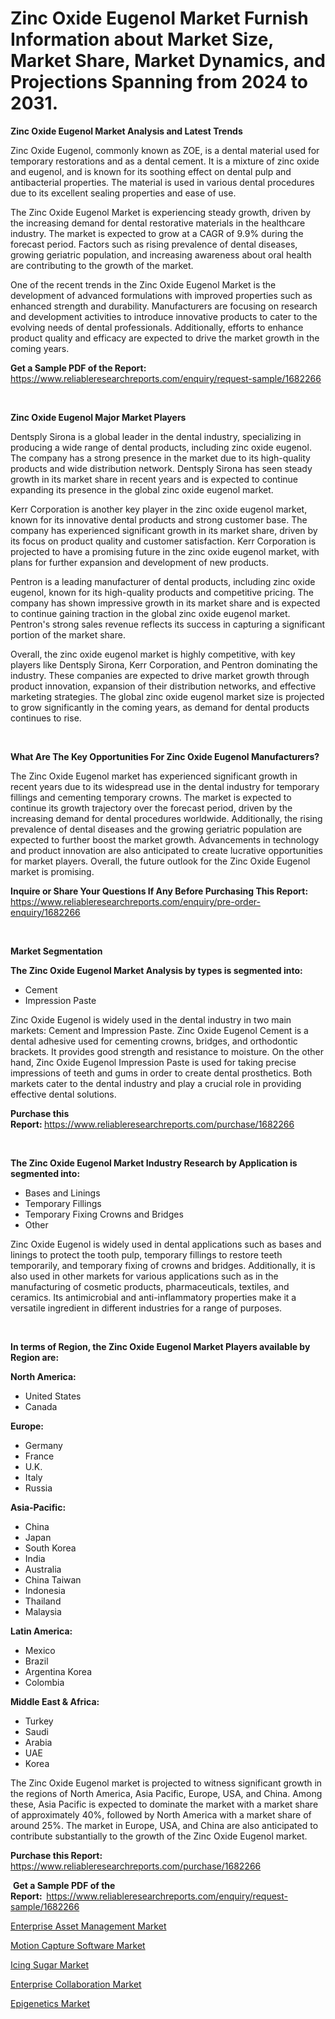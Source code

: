 <p><h1>Zinc Oxide Eugenol Market Furnish Information about Market Size, Market Share, Market Dynamics, and Projections Spanning from 2024 to 2031.</h1></p><p><strong>Zinc Oxide Eugenol Market Analysis and Latest Trends</strong></p>
<p><p>Zinc Oxide Eugenol, commonly known as ZOE, is a dental material used for temporary restorations and as a dental cement. It is a mixture of zinc oxide and eugenol, and is known for its soothing effect on dental pulp and antibacterial properties. The material is used in various dental procedures due to its excellent sealing properties and ease of use.</p><p>The Zinc Oxide Eugenol Market is experiencing steady growth, driven by the increasing demand for dental restorative materials in the healthcare industry. The market is expected to grow at a CAGR of 9.9% during the forecast period. Factors such as rising prevalence of dental diseases, growing geriatric population, and increasing awareness about oral health are contributing to the growth of the market.</p><p>One of the recent trends in the Zinc Oxide Eugenol Market is the development of advanced formulations with improved properties such as enhanced strength and durability. Manufacturers are focusing on research and development activities to introduce innovative products to cater to the evolving needs of dental professionals. Additionally, efforts to enhance product quality and efficacy are expected to drive the market growth in the coming years.</p></p>
<p><strong>Get a Sample PDF of the Report:&nbsp;</strong> <a href="https://www.reliableresearchreports.com/enquiry/request-sample/1682266">https://www.reliableresearchreports.com/enquiry/request-sample/1682266</a></p>
<p>&nbsp;</p>
<p><strong>Zinc Oxide Eugenol Major Market Players</strong></p>
<p><p>Dentsply Sirona is a global leader in the dental industry, specializing in producing a wide range of dental products, including zinc oxide eugenol. The company has a strong presence in the market due to its high-quality products and wide distribution network. Dentsply Sirona has seen steady growth in its market share in recent years and is expected to continue expanding its presence in the global zinc oxide eugenol market.</p><p>Kerr Corporation is another key player in the zinc oxide eugenol market, known for its innovative dental products and strong customer base. The company has experienced significant growth in its market share, driven by its focus on product quality and customer satisfaction. Kerr Corporation is projected to have a promising future in the zinc oxide eugenol market, with plans for further expansion and development of new products.</p><p>Pentron is a leading manufacturer of dental products, including zinc oxide eugenol, known for its high-quality products and competitive pricing. The company has shown impressive growth in its market share and is expected to continue gaining traction in the global zinc oxide eugenol market. Pentron's strong sales revenue reflects its success in capturing a significant portion of the market share.</p><p>Overall, the zinc oxide eugenol market is highly competitive, with key players like Dentsply Sirona, Kerr Corporation, and Pentron dominating the industry. These companies are expected to drive market growth through product innovation, expansion of their distribution networks, and effective marketing strategies. The global zinc oxide eugenol market size is projected to grow significantly in the coming years, as demand for dental products continues to rise.</p></p>
<p>&nbsp;</p>
<p><strong>What Are The Key Opportunities For Zinc Oxide Eugenol Manufacturers?</strong></p>
<p><p>The Zinc Oxide Eugenol market has experienced significant growth in recent years due to its widespread use in the dental industry for temporary fillings and cementing temporary crowns. The market is expected to continue its growth trajectory over the forecast period, driven by the increasing demand for dental procedures worldwide. Additionally, the rising prevalence of dental diseases and the growing geriatric population are expected to further boost the market growth. Advancements in technology and product innovation are also anticipated to create lucrative opportunities for market players. Overall, the future outlook for the Zinc Oxide Eugenol market is promising.</p></p>
<p><strong>Inquire or Share Your Questions If Any Before Purchasing This Report:</strong> <a href="https://www.reliableresearchreports.com/enquiry/pre-order-enquiry/1682266">https://www.reliableresearchreports.com/enquiry/pre-order-enquiry/1682266</a></p>
<p>&nbsp;</p>
<p><strong>Market Segmentation</strong></p>
<p><strong>The Zinc Oxide Eugenol Market Analysis by types is segmented into:</strong></p>
<p><ul><li>Cement</li><li>Impression Paste</li></ul></p>
<p><p>Zinc Oxide Eugenol is widely used in the dental industry in two main markets: Cement and Impression Paste. Zinc Oxide Eugenol Cement is a dental adhesive used for cementing crowns, bridges, and orthodontic brackets. It provides good strength and resistance to moisture. On the other hand, Zinc Oxide Eugenol Impression Paste is used for taking precise impressions of teeth and gums in order to create dental prosthetics. Both markets cater to the dental industry and play a crucial role in providing effective dental solutions.</p></p>
<p><strong>Purchase this Report:&nbsp;</strong><a href="https://www.reliableresearchreports.com/purchase/1682266">https://www.reliableresearchreports.com/purchase/1682266</a></p>
<p>&nbsp;</p>
<p><strong>The Zinc Oxide Eugenol Market Industry Research by Application is segmented into:</strong></p>
<p><ul><li>Bases and Linings</li><li>Temporary Fillings</li><li>Temporary Fixing Crowns and Bridges</li><li>Other</li></ul></p>
<p><p>Zinc Oxide Eugenol is widely used in dental applications such as bases and linings to protect the tooth pulp, temporary fillings to restore teeth temporarily, and temporary fixing of crowns and bridges. Additionally, it is also used in other markets for various applications such as in the manufacturing of cosmetic products, pharmaceuticals, textiles, and ceramics. Its antimicrobial and anti-inflammatory properties make it a versatile ingredient in different industries for a range of purposes.</p></p>
<p>&nbsp;</p>
<p><strong>In terms of Region, the Zinc Oxide Eugenol Market Players available by Region are:</strong></p>
<p>
    <p> <strong> North America: </strong>
        <ul>
            <li>United States</li>
            <li>Canada</li>
        </ul>
        </p> 
    <p> <strong> Europe: </strong>
        <ul>
            <li>Germany</li>
            <li>France</li>
            <li>U.K.</li>
            <li>Italy</li>
            <li>Russia</li>
        </ul>
        </p> 
    <p> <strong> Asia-Pacific: </strong>
        <ul>
            <li>China</li>
            <li>Japan</li>
            <li>South Korea</li>
            <li>India</li>
            <li>Australia</li>
            <li>China Taiwan</li>
            <li>Indonesia</li>
            <li>Thailand</li>
            <li>Malaysia</li>
        </ul>
        </p> 
    <p> <strong> Latin America: </strong>
        <ul>
            <li>Mexico</li>
            <li>Brazil</li>
            <li>Argentina Korea</li>
            <li>Colombia</li>
        </ul>
        </p> 
    <p> <strong> Middle East & Africa: </strong>
        <ul>
            <li>Turkey</li>
            <li>Saudi</li>
            <li>Arabia</li>
            <li>UAE</li>
            <li>Korea</li>
        </ul>
    </p>
    </p>
<p><p>The Zinc Oxide Eugenol market is projected to witness significant growth in the regions of North America, Asia Pacific, Europe, USA, and China. Among these, Asia Pacific is expected to dominate the market with a market share of approximately 40%, followed by North America with a market share of around 25%. The market in Europe, USA, and China are also anticipated to contribute substantially to the growth of the Zinc Oxide Eugenol market.</p></p>
<p><strong>Purchase this Report: </strong><a href="https://www.reliableresearchreports.com/purchase/1682266">https://www.reliableresearchreports.com/purchase/1682266</a></p>
<p>&nbsp;<strong>Get a Sample PDF of the Report:&nbsp;&nbsp;</strong><a href="https://www.reliableresearchreports.com/enquiry/request-sample/1682266">https://www.reliableresearchreports.com/enquiry/request-sample/1682266</a></p>
<p><strong></strong></p>
<p><p><a href="https://medium.com/p/f070ca050cc7/edit">Enterprise Asset Management Market</a></p><p><a href="https://medium.com/@lawrenceguerrero666/motion-capture-software-market-trends-and-market-analysis-forecasted-for-period-2024-2031-a368bc4bd999">Motion Capture Software Market</a></p><p><a href="https://medium.com/@lawrenceguerrero666/icing-sugar-market-exploring-market-share-market-trends-and-future-growth-6563319b6019">Icing Sugar Market</a></p><p><a href="https://medium.com/@lawrenceguerrero666/enterprise-collaboration-market-insights-into-market-cagr-market-trends-and-growth-strategies-ce5352b8d349">Enterprise Collaboration Market</a></p><p><a href="https://medium.com/@lawrenceguerrero666/epigenetics-market-size-reveals-the-best-marketing-channels-in-global-industry-7e21506d60ea">Epigenetics Market</a></p></p>